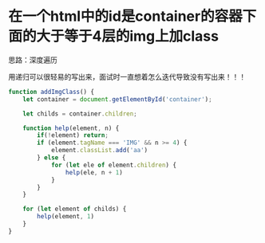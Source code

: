 # 在一个html中的id是container的容器下面的大于等于4层的img上加class

思路：深度遍历

用递归可以很轻易的写出来，面试时一直想着怎么迭代导致没有写出来！！！

```js
function addImgClass() {
    let container = document.getElementById('container');

    let childs = container.children;

    function help(element, n) {
        if(!element) return;
        if (element.tagName === 'IMG' && n >= 4) {
            element.classList.add('aa')
        } else {
            for (let ele of element.children) {
                help(ele, n + 1)
            }
        }
    }

    for (let element of childs) {
        help(element, 1)
    }
}
```